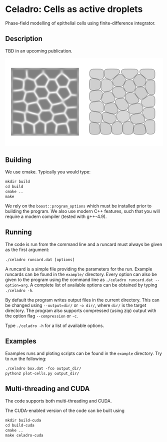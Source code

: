 # Celadro: Cells as active droplets

Phase-field modelling of epithelial cells using finite-difference integrator.

## Description

TBD in an upcoming publication.

![screenshot](examples/cells.png)

## Building

We use cmake. Typically you would type:
```
mkdir build
cd build
cmake ..
make
```

We rely on the `boost::program_options` which must be installed prior to
building the program. We also use modern C++ features, such that you will
require a modern compiler (tested with g++-4.9).

## Running

The code is run from the command line and a runcard must always be given as the
first argument:

`./celadro runcard.dat [options]`

A runcard is a simple file providing the parameters for the run. Example
runcards can be found in the `example/` directory. Every option can also be
given to the program using the command line as `./celadro runcard.dat --option=arg`.
A complete list of available options can be obtained by typing `./celadro -h`.

By default the program writes output files in the current directory. This can be
changed using `--output=dir/` or `-o dir/`, where `dir/` is the target
directory. The program also supports compressed (using zip) output with the option
flag `--compression` or `-c`.

Type `./celadro -h` for a list of available options.

## Examples

Examples runs and ploting scripts can be found in the `example` directory. Try
to run the following:

```
./celadro box.dat -fco output_dir/
python2 plot-cells.py output_dir/
```

## Multi-threading and CUDA

The code supports both multi-threading and CUDA.

The CUDA-enabled version of the code can be built using
```
mkdir build-cuda
cd build-cuda
cmake ..
make celadro-cuda
```
